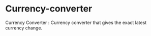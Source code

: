 # Currency-converter
Currency Converter : Currency converter that gives the exact latest currency change.
